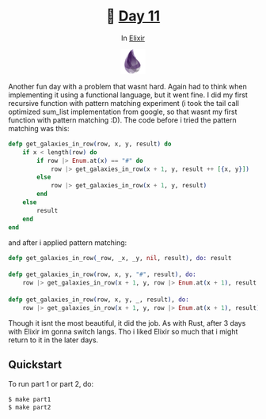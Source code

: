 <h1 align="center">🎄 <a href="https://adventofcode.com/2023/day/11">Day 11</a></h1>
<p align="center">In <a href="https://elixir-lang.org/">Elixir</a></p>
<p align="center">
	<img src="https://raw.githubusercontent.com/devicons/devicon/55609aa5bd817ff167afce0d965585c92040787a/icons/elixir/elixir-original.svg" width="50px">
</p>

Another fun day with a problem that wasnt hard. Again had to think when implementing it using a
functional language, but it went fine. I did my first recursive function with pattern matching
experiment (i took the tail call optimized sum_list implementation from google, so that wasnt my
first function with pattern matching :D). The code before i tried the pattern matching was this:

```elixir
defp get_galaxies_in_row(row, x, y, result) do
	if x < length(row) do
		if row |> Enum.at(x) == "#" do
			row |> get_galaxies_in_row(x + 1, y, result ++ [{x, y}])
		else
			row |> get_galaxies_in_row(x + 1, y, result)
		end
	else
		result
	end
end
```

and after i applied pattern matching:

```elixir
defp get_galaxies_in_row(_row, _x, _y, nil, result), do: result

defp get_galaxies_in_row(row, x, y, "#", result), do:
	row |> get_galaxies_in_row(x + 1, y, row |> Enum.at(x + 1), result ++ [{x, y}])

defp get_galaxies_in_row(row, x, y, _, result), do:
	row |> get_galaxies_in_row(x + 1, y, row |> Enum.at(x + 1), result)
```

Though it isnt the most beautiful, it did the job. As with Rust, after 3 days with Elixir im gonna
switch langs. Tho i liked Elixir so much that i might return to it in the later days.

## Quickstart
To run part 1 or part 2, do:
```sh
$ make part1
$ make part2
```
